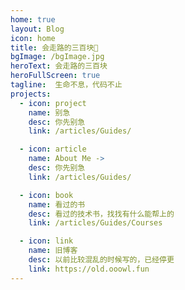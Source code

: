 ```yaml
---
home: true
layout: Blog
icon: home
title: 会走路的三百块👾
bgImage: /bgImage.jpg
heroText: 会走路的三百块
heroFullScreen: true
tagline:  生命不息，代码不止
projects:
  - icon: project
    name: 别急
    desc: 你先别急
    link: /articles/Guides/

  - icon: article
    name: About Me ->
    desc: 你先别急
    link: /articles/Guides/

  - icon: book
    name: 看过的书
    desc: 看过的技术书，找找有什么能帮上的
    link: /articles/Guides/Courses

  - icon: link
    name: 旧博客
    desc: 以前比较混乱的时候写的，已经停更
    link: https://old.ooowl.fun
---
```


<!--  - icon: friend
    name: 伙伴名称
    desc: 伙伴详细介绍
    link: /apple.

  - icon: /logo.svg
    name: 自定义项目
    desc: 自定义详细介绍
    link: https://你的自定义链接
-->

